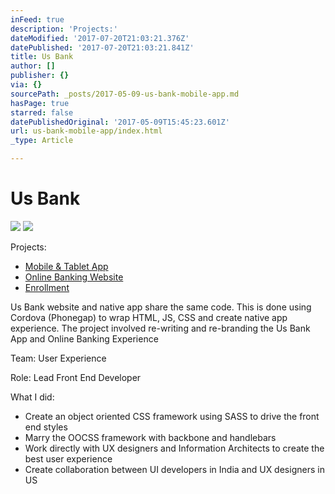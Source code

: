 ```yaml
---
inFeed: true
description: 'Projects:'
dateModified: '2017-07-20T21:03:21.376Z'
datePublished: '2017-07-20T21:03:21.841Z'
title: Us Bank
author: []
publisher: {}
via: {}
sourcePath: _posts/2017-05-09-us-bank-mobile-app.md
hasPage: true
starred: false
datePublishedOriginal: '2017-05-09T15:45:23.601Z'
url: us-bank-mobile-app/index.html
_type: Article

---
```

# Us Bank
![](https://the-grid-user-content.s3-us-west-2.amazonaws.com/95dfcd99-639a-48e1-8071-e123cfd8cc3b.png)
![](https://the-grid-user-content.s3-us-west-2.amazonaws.com/76564a86-1eb9-4da3-a52a-3e97d6a49fbc.png)

Projects:

* [Mobile & Tablet App][0]
* [Online Banking Website][1]
* [Enrollment][2]

Us Bank website and native app share the same code. This is done using Cordova (Phonegap) to wrap HTML, JS, CSS and create native app experience. The project involved re-writing and re-branding the Us Bank App and Online Banking Experience

Team: User Experience

Role: Lead Front End Developer

What I did:

* Create an object oriented CSS framework using SASS to drive the front end styles
* Marry the OOCSS framework with backbone and handlebars
* Work directly with UX designers and Information Architects to create the best user experience
* Create collaboration between UI developers in India and UX designers in US

[0]: https://www.usbank.com/mobile/mobile-app.html
[1]: https://www.usbank.com/online-banking/internet-banking.html "Online Banking Website"
[2]: https://onlinebanking.usbank.com/Auth/EnrollmentDesktop/Verification
